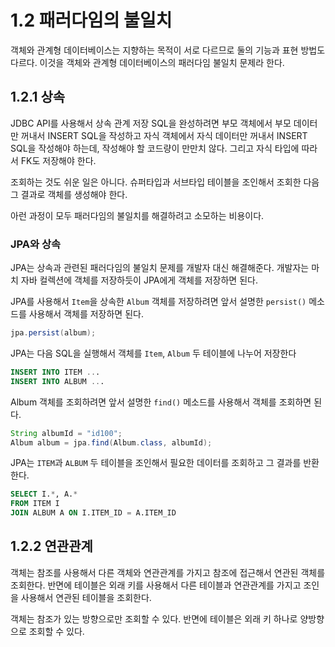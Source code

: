 # 1.2 패러다임의 불일치

객체와 관계형 데이터베이스는 지향하는 목적이 서로 다르므로 둘의 기능과 표현 방법도 다르다. 이것을 객체와 관계형 데이터베이스의 패러다임 불일치 문제라 한다. 

## 1.2.1 상속

JDBC API를 사용해서 상속 관계 저장 SQL을 완성하려면 부모 객체에서 부모 데이터만 꺼내서 INSERT SQL을 작성하고 자식 객체에서 자식 데이터만 꺼내서 INSERT SQL을 작성해야 하는데, 작성해야 할 코드량이 만만치 않다. 그리고 자식 타입에 따라서 FK도 저장해야 한다.

조회하는 것도 쉬운 일은 아니다. 슈퍼타입과 서브타입 테이블을 조인해서 조회한 다음 그 결과로 객체를 생성해야 한다.

아런 과정이 모두 패러다임의 불일치를 해결하려고 소모하는 비용이다.

### JPA와 상속

JPA는 상속과 관련된 패러다임의 불일치 문제를 개발자 대신 해결해준다. 개발자는 마치 자바 컬렉션에 객체를 저장하듯이 JPA에게 객체를 저장하면 된다.

JPA를 사용해서 `Item`을 상속한 `Album` 객체를 저장하려면 앞서 설명한 `persist()` 메소드를 사용해서 객체를 저장하면 된다.

```java
jpa.persist(album);
```

JPA는 다음 SQL을 실행해서 객체를 `Item`, `Album` 두 테이블에 나누어 저장한다

```sql
INSERT INTO ITEM ...
INSERT INTO ALBUM ...
```

Album 객체를 조회하려면 앞서 설명한 `find()` 메소드를 사용해서 객체를 조회하면 된다.

```java
String albumId = "id100";
Album album = jpa.find(Album.class, albumId);
```

JPA는 `ITEM`과 `ALBUM` 두 테이블을 조인해서 필요한 데이터를 조회하고 그 결과를 반환한다.

```sql
SELECT I.*, A.*
FROM ITEM I
JOIN ALBUM A ON I.ITEM_ID = A.ITEM_ID
```

## 1.2.2 연관관계

객체는 참조를 사용해서 다른 객체와 연관관계를 가지고 참조에 접근해서 연관된 객체를 조회한다. 반면에 테이블은 외래 키를 사용해서 다른 테이블과 연관관계를 가지고 조인을 사용해서 연관된 테이블을 조회한다.

객체는 참조가 있는 방향으로만 조회할 수 있다. 반면에 테이블은 외래 키 하나로 양방향으로 조회할 수 있다.



